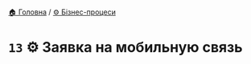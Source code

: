﻿[🏠 Головна](../../../README.MD) / [⚙️ Бізнес-процеси](../../README.MD) 

# `13` ⚙️ Заявка на мобильную связь